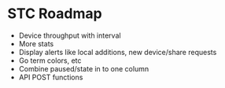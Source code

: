 # STC Roadmap

* Device throughput with interval
* More stats
* Display alerts like local additions, new device/share requests
* Go term colors, etc
* Combine paused/state in to one column
* API POST functions
